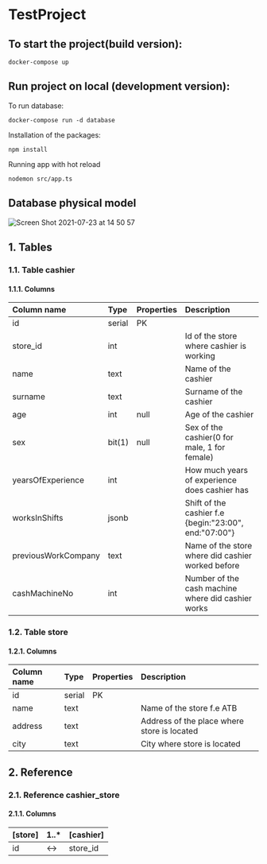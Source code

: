 # TestProject

## To start the project(build version):
```
docker-compose up
```
## Run project on local (development version):
To run database:
```
docker-compose run -d database
```
Installation of the packages:
```
npm install
```
Running app with hot reload
```
nodemon src/app.ts
```

## Database physical model
![Screen Shot 2021-07-23 at 14 50 57](https://user-images.githubusercontent.com/31539254/126772068-27ff7f07-943c-495f-a4e4-58c58a637ee1.png)

## 1. Tables

### 1.1. Table cashier

#### 1.1.1. Columns

|Column name|Type|Properties|Description|
|:----------|:---|:---------|:----------|
|id|serial|PK||
|store\_id|int||Id of the store where cashier is working|
|name|text||Name of the cashier|
|surname|text||Surname of the cashier|
|age|int|null|Age of the cashier|
|sex|bit(1)|null|Sex of the cashier(0 for male, 1 for female)|
|yearsOfExperience|int||How much years of experience does cashier has|
|worksInShifts|jsonb||Shift of the cashier f.e {begin:"23:00", end:"07:00"}|
|previousWorkCompany|text||Name of the store where did cashier worked before|
|cashMachineNo|int||Number of the cash machine where did cashier works|

### 1.2. Table store

#### 1.2.1. Columns

|Column name|Type|Properties|Description|
|:----------|:---|:---------|:----------|
|id|serial|PK||
|name|text||Name of the store f.e ATB|
|address|text||Address of the place where store is located|
|city|text||City where store is located|

## 2. Reference

### 2.1. Reference cashier\_store

#### 2.1.1. Columns

|[store]|1..\*|[cashier]|
|:------|:----|:--------|
|id|\<-\>|store\_id|


